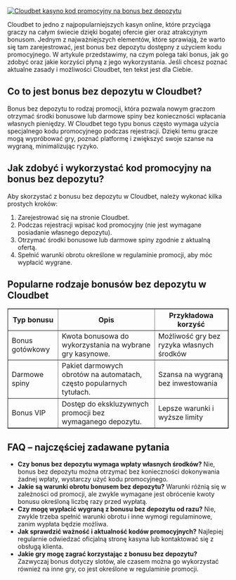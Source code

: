 [![Cloudbet kasyno kod promocyjny na bonus bez depozytu](https://123-caf.pages.dev/gitsignup.png)](https://vrmoo.ru/Bt82HjjY)

<p>Cloudbet to jedno z najpopularniejszych kasyn online, które przyciąga graczy na całym świecie dzięki bogatej ofercie gier oraz atrakcyjnym bonusom. Jednym z najważniejszych elementów, które sprawiają, że warto się tam zarejestrować, jest bonus bez depozytu dostępny z użyciem kodu promocyjnego. W artykule przedstawimy, na czym polega taki bonus, jak go zdobyć oraz jakie korzyści płyną z jego wykorzystania. Jeśli chcesz poznać aktualne zasady i możliwości Cloudbet, ten tekst jest dla Ciebie.</p>  <h2>Co to jest bonus bez depozytu w Cloudbet?</h2> <p>Bonus bez depozytu to rodzaj promocji, która pozwala nowym graczom otrzymać środki bonusowe lub darmowe spiny bez konieczności wpłacania własnych pieniędzy. W Cloudbet tego typu bonus często wymaga użycia specjalnego kodu promocyjnego podczas rejestracji. Dzięki temu gracze mogą wypróbować gry, poznać platformę i zwiększyć swoje szanse na wygraną, minimalizując ryzyko.</p>  <h2>Jak zdobyć i wykorzystać kod promocyjny na bonus bez depozytu?</h2> <p>Aby skorzystać z bonusu bez depozytu w Cloudbet, należy wykonać kilka prostych kroków:</p> <ol>   <li>Zarejestrować się na stronie Cloudbet.</li>   <li>Podczas rejestracji wpisać kod promocyjny (nie jest wymagane posiadanie własnego depozytu).</li>   <li>Otrzymać środki bonusowe lub darmowe spiny zgodnie z aktualną ofertą.</li>   <li>Spełnić warunki obrotu określone w regulaminie promocji, aby móc wypłacić wygrane.</li> </ol>  <h2>Popularne rodzaje bonusów bez depozytu w Cloudbet</h2> <table border="1" cellpadding="6" cellspacing="0">   <thead>     <tr>       <th>Typ bonusu</th>       <th>Opis</th>       <th>Przykładowa korzyść</th>     </tr>   </thead>   <tbody>     <tr>       <td>Bonus gotówkowy</td>       <td>Kwota bonusowa do wykorzystania na wybrane gry kasynowe.</td>       <td>Możliwość gry bez ryzyka własnych środków</td>     </tr>     <tr>       <td>Darmowe spiny</td>       <td>Pakiet darmowych obrotów na automatach, często popularnych tytułach.</td>       <td>Szansa na wygraną bez inwestowania</td>     </tr>     <tr>       <td>Bonus VIP</td>       <td>Dostęp do ekskluzywnych promocji bez wymaganego depozytu.</td>       <td>Lepsze warunki i wyższe limity</td>     </tr>   </tbody> </table>  <h2>FAQ – najczęściej zadawane pytania</h2> <ul>   <li><strong>Czy bonus bez depozytu wymaga wpłaty własnych środków?</strong>     Nie, bonus bez depozytu można otrzymać bez konieczności dokonywania żadnej wpłaty, wystarczy użyć kodu promocyjnego.</li>    <li><strong>Jakie są warunki obrotu bonusem bez depozytu?</strong>     Warunki różnią się w zależności od promocji, ale zwykle wymagane jest obrócenie kwoty bonusu określoną liczbę razy przed wypłatą.</li>    <li><strong>Czy mogę wypłacić wygraną z bonusu bez depozytu od razu?</strong>     Nie, zwykle trzeba spełnić warunki obrotu i inne wymogi regulaminowe, zanim wypłata będzie możliwa.</li>    <li><strong>Jak sprawdzić ważność i aktualność kodów promocyjnych?</strong>     Najlepiej regularnie odwiedzać oficjalną stronę kasyna lub kontaktować się z obsługą klienta.</li>    <li><strong>Jakie gry mogę zagrać korzystając z bonusu bez depozytu?</strong>     Zazwyczaj bonus dotyczy slotów, ale czasem można go wykorzystać również na inne gry, co jest określone w regulaminie promocji.</li> </ul>